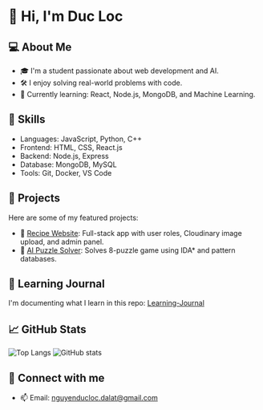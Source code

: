 # 👋 Hi, I'm Duc Loc

## 💻 About Me
- 🎓 I'm a student passionate about web development and AI.
- 🛠️ I enjoy solving real-world problems with code.
- 🌱 Currently learning: React, Node.js, MongoDB, and Machine Learning.

## 🔧 Skills
- Languages: JavaScript, Python, C++
- Frontend: HTML, CSS, React.js
- Backend: Node.js, Express
- Database: MongoDB, MySQL
- Tools: Git, Docker, VS Code

## 🚀 Projects
Here are some of my featured projects:
- 🍲 [Recipe Website](https://github.com/DucLoc29/recipe-website): Full-stack app with user roles, Cloudinary image upload, and admin panel.
- 🧠 [AI Puzzle Solver](https://github.com/DucLoc29/ai-puzzle): Solves 8-puzzle game using IDA* and pattern databases.

## 📘 Learning Journal
I'm documenting what I learn in this repo: [Learning-Journal](https://github.com/DucLoc29/learning-journal)

## 📈 GitHub Stats
![Top Langs](https://github-readme-stats.vercel.app/api/top-langs/?username=DucLoc29&layout=compact)
![GitHub stats](https://github-readme-stats.vercel.app/api?username=DucLoc29&show_icons=true)

## 🔗 Connect with me
- 📫 Email: nguyenducloc.dalat@gmail.com


